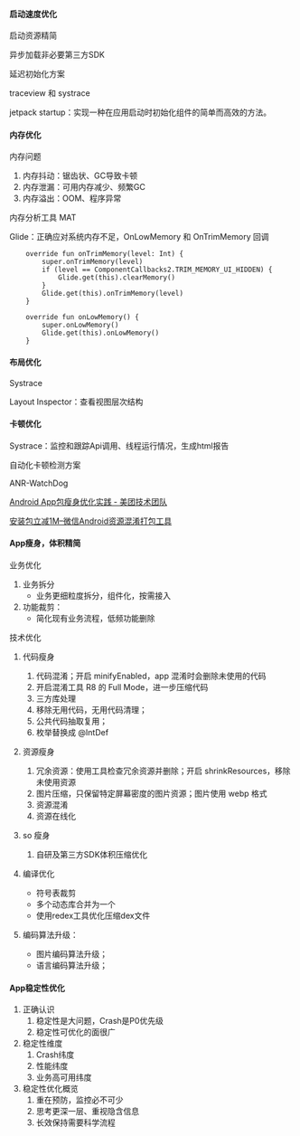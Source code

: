 #### 启动速度优化

启动资源精简

异步加载非必要第三方SDK

延迟初始化方案

traceview 和 systrace 

jetpack startup：实现一种在应用启动时初始化组件的简单而高效的方法。



#### 内存优化

内存问题

1. 内存抖动：锯齿状、GC导致卡顿
2. 内存泄漏：可用内存减少、频繁GC
3. 内存溢出：OOM、程序异常

内存分析工具 MAT

Glide：正确应对系统内存不足，OnLowMemory 和 OnTrimMemory 回调

```
    override fun onTrimMemory(level: Int) {
        super.onTrimMemory(level)
        if (level == ComponentCallbacks2.TRIM_MEMORY_UI_HIDDEN) {
            Glide.get(this).clearMemory()
        }
        Glide.get(this).onTrimMemory(level)
    }

    override fun onLowMemory() {
        super.onLowMemory()
        Glide.get(this).onLowMemory()
    }
```





#### 布局优化

Systrace

Layout Inspector：查看视图层次结构



#### 卡顿优化

Systrace：监控和跟踪Api调用、线程运行情况，生成html报告

自动化卡顿检测方案

ANR-WatchDog



[Android App包瘦身优化实践 - 美团技术团队](https://tech.meituan.com/2017/04/07/android-shrink-overall-solution.html)

[安装包立减1M–微信Android资源混淆打包工具](http://mp.weixin.qq.com/s?__biz=MzAwNDY1ODY2OQ==&mid=208135658&idx=1&sn=ac9bd6b4927e9e82f9fa14e396183a8f#rd)



#### App瘦身，体积精简

业务优化

1. 业务拆分
   - 业务更细粒度拆分，组件化，按需接入
2. 功能裁剪：
   - 简化现有业务流程，低频功能删除

技术优化

1. 代码瘦身
   1. 代码混淆；开启 minifyEnabled，app 混淆时会删除未使用的代码
   2. 开启混淆工具 R8 的 Full Mode，进一步压缩代码
   3. 三方库处理
   4. 移除无用代码，无用代码清理； 
   5. 公共代码抽取复用；
   6. 枚举替换成 @IntDef
2. 资源瘦身
   1. 冗余资源：使用工具检查冗余资源并删除；开启 shrinkResources，移除未使用资源
   2. 图片压缩，只保留特定屏幕密度的图片资源；图片使用 webp 格式
   3. 资源混淆
   4. 资源在线化
3. so 瘦身
   1. 自研及第三方SDK体积压缩优化

4. 编译优化
   - 符号表裁剪
   - 多个动态库合并为一个
   - 使用redex工具优化压缩dex文件
5. 编码算法升级：
   - 图片编码算法升级；
   - 语言编码算法升级；



#### App稳定性优化

1. 正确认识
   1. 稳定性是大问题，Crash是P0优先级
   2. 稳定性可优化的面很广
2. 稳定性维度
   1. Crash纬度
   2. 性能纬度
   3. 业务高可用纬度
3. 稳定性优化概览
   1. 重在预防，监控必不可少
   2. 思考更深一层、重视隐含信息
   3. 长效保持需要科学流程

